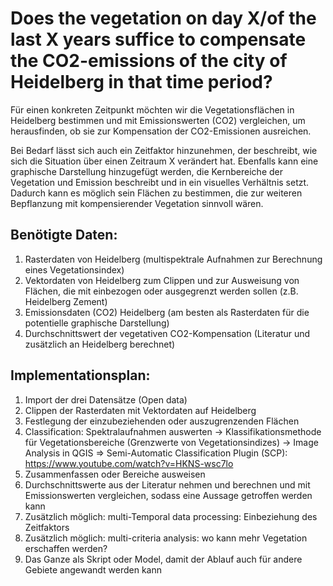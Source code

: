 # Does the vegetation on day X/of the last X years suffice to compensate the CO2-emissions of the city of Heidelberg in that time period?

Für einen konkreten Zeitpunkt möchten wir die Vegetationsflächen in Heidelberg bestimmen und mit Emissionswerten (CO2) vergleichen, um herausfinden, ob sie zur Kompensation der CO2-Emissionen ausreichen.

Bei Bedarf lässt sich auch ein Zeitfaktor hinzunehmen, der beschreibt, wie sich die Situation über einen Zeitraum X verändert hat.
Ebenfalls kann eine graphische Darstellung hinzugefügt werden, die Kernbereiche der Vegetation und Emission beschreibt und in ein visuelles Verhältnis setzt. Dadurch kann es möglich sein Flächen zu bestimmen, die zur weiteren Bepflanzung mit kompensierender Vegetation sinnvoll wären.



## Benötigte Daten:

1. Rasterdaten von Heidelberg (multispektrale Aufnahmen zur Berechnung eines Vegetationsindex)
2. Vektordaten von Heidelberg zum Clippen und zur Ausweisung von Flächen, die mit einbezogen oder ausgegrenzt werden sollen (z.B. Heidelberg Zement)
4. Emissionsdaten (CO2) Heidelberg (am besten als Rasterdaten für die potentielle graphische Darstellung)
5. Durchschnittswert der vegetativen CO2-Kompensation (Literatur und zusätzlich an Heidelberg berechnet)

## Implementationsplan:

1. Import der drei Datensätze (Open data)
2. Clippen der Rasterdaten mit Vektordaten auf Heidelberg
3. Festlegung der einzubeziehenden oder auszugrenzenden Flächen 
4. Classification: Spektralaufnahmen auswerten -> Klassifikationsmethode für Vegetationsbereiche (Grenzwerte von Vegetationsindizes) -> Image Analysis in QGIS => Semi-Automatic Classification Plugin (SCP): https://www.youtube.com/watch?v=HKNS-wsc7lo
6. Zusammenfassen oder Bereiche ausweisen
7. Durchschnittswerte aus der Literatur nehmen und berechnen und mit Emissionswerten vergleichen, sodass eine Aussage getroffen werden kann
8. Zusätzlich möglich: multi-Temporal data processing: Einbeziehung des Zeitfaktors
9. Zusätzlich möglich: multi-criteria analysis: wo kann mehr Vegetation erschaffen werden? 
10. Das Ganze als Skript oder Model, damit der Ablauf auch für andere Gebiete angewandt werden kann
